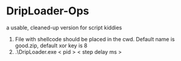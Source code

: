 # DripLoader-Ops
a usable, cleaned-up version for script kiddies

1. File with shellcode should be placed in the cwd. Default name is good.zip, default xor key is 8
2. .\DripLoader.exe < pid > < step delay ms >
